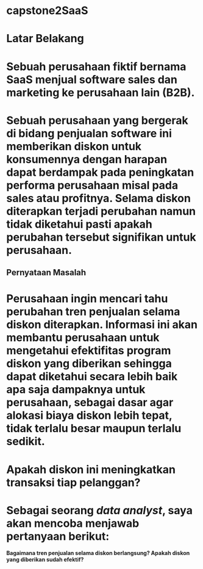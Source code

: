 # capstone2SaaS
# Latar Belakang

# Sebuah perusahaan fiktif bernama SaaS menjual software sales dan marketing ke perusahaan lain (B2B). 

# Sebuah perusahaan yang bergerak di bidang penjualan software ini memberikan diskon untuk konsumennya dengan harapan dapat berdampak pada peningkatan performa perusahaan misal pada sales atau profitnya. Selama diskon diterapkan terjadi perubahan namun tidak diketahui pasti apakah perubahan tersebut signifikan untuk perusahaan.

## Pernyataan Masalah
# Perusahaan ingin mencari tahu **perubahan tren penjualan selama diskon diterapkan**. Informasi ini akan membantu perusahaan untuk mengetahui efektifitas program diskon yang diberikan sehingga dapat diketahui secara lebih baik apa saja dampaknya untuk perusahaan, sebagai dasar agar alokasi biaya diskon lebih tepat, tidak terlalu besar maupun terlalu sedikit. 

# Apakah diskon ini meningkatkan transaksi tiap pelanggan?

# Sebagai seorang *data analyst*, saya akan mencoba menjawab pertanyaan berikut:
**Bagaimana tren penjualan selama diskon berlangsung? Apakah diskon yang diberikan sudah efektif?**
